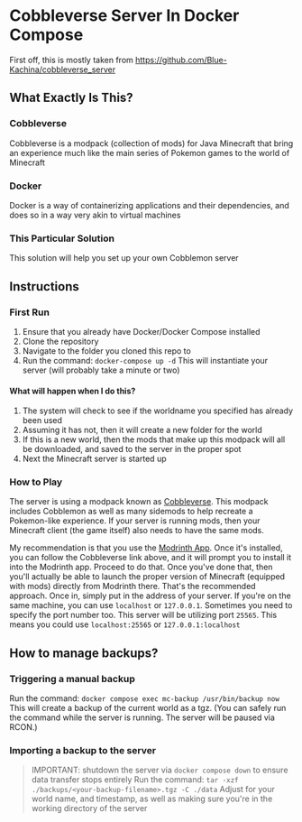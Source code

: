 # Cobbleverse Server In Docker Compose
First off, this is mostly taken from https://github.com/Blue-Kachina/cobbleverse_server

## What Exactly Is This?
### Cobbleverse
Cobbleverse is a modpack (collection of mods) for Java Minecraft that bring an experience much like the main series of Pokemon games to the world of Minecraft

### Docker
Docker is a way of containerizing applications and their dependencies, and does so in a way very akin to virtual machines

### This Particular Solution
This solution will help you set up your own Cobblemon server

## Instructions
### First Run
1) Ensure that you already have Docker/Docker Compose installed
2) Clone the repository
3) Navigate to the folder you cloned this repo to
4) Run the command: `docker-compose up -d` This will instantiate your server (will probably take a minute or two)

#### What will happen when I do this?
1) The system will check to see if the worldname you specified has already been used
2) Assuming it has not, then it will create a new folder for the world
3) If this is a new world, then the mods that make up this modpack will all be downloaded, and saved to the server in the proper spot
4) Next the Minecraft server is started up

### How to Play
The server is using a modpack known as [Cobbleverse](https://modrinth.com/modpack/cobbleverse).
This modpack includes Cobblemon as well as many sidemods to help recreate a Pokemon-like experience.
If your server is running mods, then your Minecraft client (the game itself) also needs to have the same mods.

My recommendation is that you use the [Modrinth App](https://modrinth.com/app).  Once it's installed, you can follow the Cobbleverse link above, and it will prompt you to install it into the Modrinth app.  Proceed to do that.  Once you've done that, then you'll actually be able to launch the proper version of Minecraft (equipped with mods) directly from Modrinth there.  That's the recommended approach.
Once in, simply put in the address of your server.  If you're on the same machine, you can use `localhost` or `127.0.0.1`.
Sometimes you need to specify the port number too.  This server will be utilizing port `25565`.
This means you could use `localhost:25565` or `127.0.0.1:localhost`

## How to manage backups?
### Triggering a manual backup
Run the command: `docker compose exec mc-backup /usr/bin/backup now` This will create a backup of the current world as a tgz.
(You can safely run the command while the server is running. The server will be paused via RCON.)

### Importing a backup to the server
> IMPORTANT: shutdown the server via `docker compose down` to ensure data transfer stops entirely
Run the command: `tar -xzf ./backups/<your-backup-filename>.tgz -C ./data` Adjust for your world name, and timestamp, as well as making sure you're in the working directory of the server
